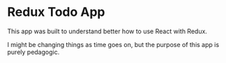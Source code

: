 # Redux Todo App

This app was built to understand better how to use React with Redux.

I might be changing things as time goes on, but the purpose of this app is purely pedagogic.
